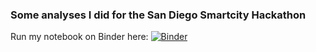 ### Some analyses I did for the San Diego Smartcity Hackathon 

Run my notebook on Binder here: [![Binder](http://mybinder.org/badge.svg)](http://mybinder.org/repo/torbenator/sdsmartcityhackathon)
